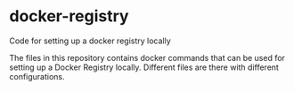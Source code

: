 # docker-registry
Code for setting up a docker registry locally

The files in this repository contains docker commands that can be used for setting up a Docker Registry locally. Different files are there with different configurations. 
